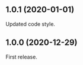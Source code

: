 <a name="1.0.1"></a>
## 1.0.1 (2020-01-01)

Updated code style.

<a name="1.0.0"></a>
## 1.0.0 (2020-12-29)

First release.

